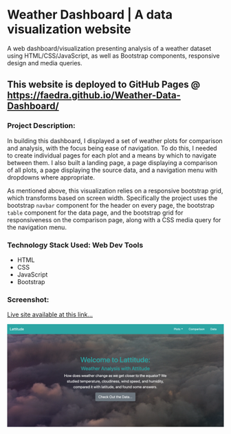 # Weather Dashboard | A data visualization website

A web dashboard/visualization presenting analysis of a weather dataset using HTML/CSS/JavaScript, as well as Bootstrap components, responsive design and media queries.

## This website is deployed to GitHub Pages @ https://faedra.github.io/Weather-Data-Dashboard/

### Project Description:

In building this dashboard, I displayed a set of weather plots for comparison and analysis, with the focus being ease of navigation. To do this, I needed to create individual pages for each plot and a means by which to navigate between them. I also built a landing page, a page displaying a comparison of all plots, a page displaying the source data, and a navigation menu with dropdowns where appropriate.

As mentioned above, this visualization relies on a responsive bootstrap grid, which transforms based on screen width. Specifically the project uses the bootstrap `navbar` component for the header on every page, the bootstrap `table` component for the data page, and the bootstrap grid for responsiveness on the comparison page, along with a CSS media query for the navigation menu.

### Technology Stack Used: Web Dev Tools

* HTML
* CSS
* JavaScript
* Bootstrap

### Screenshot: 
[Live site available at this link...](https://faedra.github.io/Weather-Data-Dashboard/)

![project_homepage](images/homepage_img.png)
